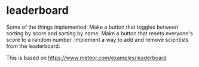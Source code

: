 leaderboard
===========

Some of the things implemented:
Make a button that toggles between sorting by score and sorting by name. 
Make a button that resets everyone's score to a random number. 
Implement a way to add and remove scientists from the leaderboard.

This is based on https://www.meteor.com/examples/leaderboard
